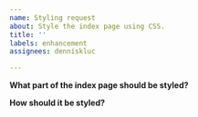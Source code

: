```yaml
---
name: Styling request
about: Style the index page using CSS.
title: ''
labels: enhancement
assignees: denniskluc

---
```


**What part of the index page should be styled?**

**How should it be styled?**
